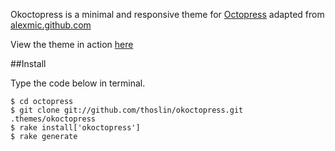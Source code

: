 Okoctopress is a minimal and responsive theme for [Octopress](http://octopress.org/) adapted from [alexmic.github.com](https://github.com/alexmic/alexmic.github.com)

View the theme in action [here](http://thoslin.github.io)

##Install

Type the code below in terminal.

	$ cd octopress
	$ git clone git://github.com/thoslin/okoctopress.git .themes/okoctopress
	$ rake install['okoctopress']
	$ rake generate
